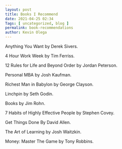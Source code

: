 ```yaml
--- 
layout: post 
title: Books I Recommend
date: 2021-04-25 02:34
Tags: [ uncategorized, blog ]
permalink: book-recommendations 
author: Kevin Olega 
--- 
```

Anything You Want by Derek Sivers.

4 Hour Work Week by Tim Ferriss.

12 Rules for Life and Beyond Order by Jordan Peterson.

Personal MBA by Josh Kaufman.

Richest Man in Babylon by George Clayson.

Linchpin by Seth Godin.

Books by Jim Rohn.

7 Habits of Highly Effective People by Stephen Covey.

Get Things Done By David Allen.

The Art of Learning by Josh Waitzkin.

Money: Master The Game by Tony Robbins.